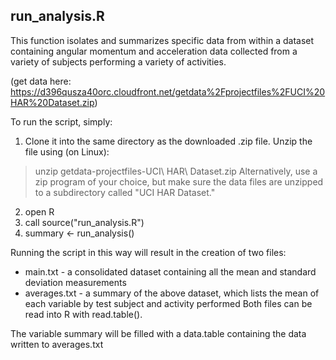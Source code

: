 ## run_analysis.R

This function isolates and summarizes specific data from within a dataset containing 
angular momentum and acceleration data collected from a variety of subjects performing a variety of activities.

(get data here: https://d396qusza40orc.cloudfront.net/getdata%2Fprojectfiles%2FUCI%20HAR%20Dataset.zip)

To run the script, simply:
1. Clone it into the same directory as the downloaded .zip file. Unzip the file using (on Linux):

>unzip getdata-projectfiles-UCI\ HAR\ Dataset.zip 
Alternatively, use a zip program of your choice, but make sure the data files are     unzipped to a subdirectory called "UCI HAR Dataset."

2. open R
3. call source("run_analysis.R")
4. summary <- run_analysis()

Running the script in this way will result in the creation of two files:
* main.txt - a consolidated dataset containing all the mean and standard deviation measurements
* averages.txt - a summary of the above dataset, which lists the mean of each variable by test subject and activity performed
Both files can be read into R with read.table().

The variable summary will be filled with a data.table containing the data written to averages.txt


